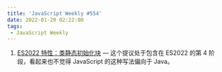 ```yaml
---
title: 'JavaScript Weekly #554'
date: 2022-01-20 02:22:00
tags:
 - JavaScript Weekly
---
```

1. [ES2022 特性：类静态初始化块](./javascript_weekly/554/ES2022_Feature_Class_Static_Initialization_Blocks.md) — 这个提议处于包含在 ES2022 的第 4 阶段，看起来也不觉得 JavaScript 的这种写法偏向于 Java。